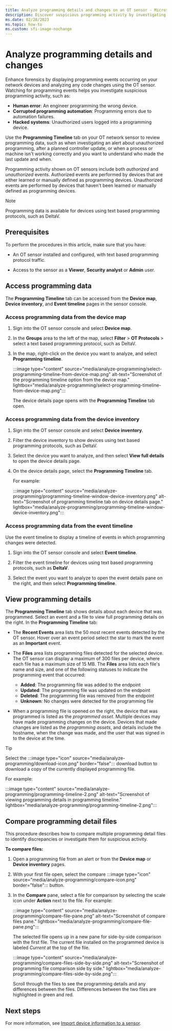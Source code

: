 ```yaml
---
title: Analyze programming details and changes on an OT sensor - Microsoft Defender for IoT
description: Discover suspicious programming activity by investigating programming events occurring on your network devices.
ms.date: 02/28/2023
ms.topic: how-to
ms.custom: sfi-image-nochange
---
```


# Analyze programming details and changes

Enhance forensics by displaying programming events occurring on your network devices and analyzing any code changes using the OT sensor. Watching for programming events helps you investigate suspicious programming activity, such as:

  - **Human error**: An engineer programming the wrong device.
  - **Corrupted programming automation**: Programming errors due to automation failures.
  - **Hacked systems**: Unauthorized users logged into a programming device.

Use the **Programming Timeline** tab on your OT network sensor to review programming data, such as when investigating an alert about unauthorized programming, after a planned controller update, or when a process or machine isn't working correctly and you want to understand who made the last update and when.

Programming activity shown on OT sensors include both *authorized* and *unauthorized* events. Authorized events are performed by devices that are either learned or manually defined as programming devices. Unauthorized events are performed by devices that haven't been learned or manually defined as programming devices.

> [!NOTE]
> Programming data is available for devices using text based programming protocols, such as DeltaV.

## Prerequisites

To perform the procedures in this article, make sure that you have:

- An OT sensor installed and configured, with text based programming protocol traffic.

- Access to the sensor as a **Viewer**, **Security analyst** or **Admin** user.

## Access programming data

The **Programming Timeline** tab can be accessed from the **Device map**, **Device inventory**, and **Event timeline** pages in the sensor console.

### Access programming data from the device map

1. Sign into the OT sensor console and select **Device map**.

1. In the **Groups** area to the left of the map, select **Filter** > **OT Protocols** > select a text based programming protocol, such as DeltaV.

1. In the map, right-click on the device you want to analyze, and select **Programming timeline**.

      :::image type="content" source="media/analyze-programming/select-programming-timeline-from-device-map.png" alt-text="Screenshot of the programming timeline option from the device map." lightbox="media/analyze-programming/select-programming-timeline-from-device-map.png":::

      The device details page opens with the **Programming Timeline** tab open.
  
### Access programming data from the device inventory

1. Sign into the OT sensor console and select **Device inventory**.

1. Filter the device inventory to show devices using text based programming protocols, such as DeltaV.

1. Select the device you want to analyze, and then select **View full details** to open the device details page.

1. On the device details page, select the **Programming Timeline** tab.

    For example: 

    :::image type="content" source="media/analyze-programming/programming-timeline-window-device-inventory.png" alt-text="Screenshot of programming timeline tab on device details page." lightbox="media/analyze-programming/programming-timeline-window-device-inventory.png":::

### Access programming data from the event timeline

Use the event timeline to display a timeline of events in which programming changes were detected.

1. Sign into the OT sensor console and select **Event timeline**.

1. Filter the event timeline for devices using text based programming protocols, such as **DeltaV**.

1. Select the event you want to analyze to open the event details pane on the right, and then select **Programming timeline**.

## View programming details

The **Programming Timeline** tab shows details about each device that was programmed. Select an event and a file to view full programming details on the right. In the **Programming Timeline** tab:

- The **Recent Events** area lists the 50 most recent events detected by the OT sensor. Hover over an event period select the star to mark the event as an **Important** event.

- The **Files** area lists programming files detected for the selected device. The OT sensor can display a maximum of 300 files per device, where each file has a maximum size of 15 MB. The **Files** area lists each file's name and size, and one of the following statuses to indicate the programming event that occurred:

  - **Added**: The programming file was added to the endpoint
  - **Updated**: The programming file was updated on the endpoint
  - **Deleted**: The programming file was removed from the endpoint
  - **Unknown**: No changes were detected for the programming file

- When a programming file is opened on the right, the device that was programmed is listed as the *programmed asset*. Multiple devices may have made programming changes on the device. Devices that made changes are listed as the *programming assets*, and details include the hostname, when the change was made, and the user that was signed in to the device at the time.

> [!TIP]
> Select the :::image type="icon" source="media/analyze-programming/download-icon.png" border="false"::: download button to download a copy of the currently displayed programming file.

For example:

:::image type="content" source="media/analyze-programming/programming-timeline-2.png" alt-text="Screenshot of viewing programming details in programming timeline." lightbox="media/analyze-programming/programming-timeline-2.png":::

## Compare programming detail files

This procedure describes how to compare multiple programming detail files to identify discrepancies or investigate them for suspicious activity.

**To compare files:**

1. Open a programming file from an alert or from the **Device map** or **Device inventory** pages.

1. With your first file open, select the compare :::image type="icon" source="media/analyze-programming/compare-icon.png" border="false"::: button.

1. In the **Compare** pane, select a file for comparison by selecting the scale icon under **Action** next to the file. For example:

    :::image type="content" source="media/analyze-programming/compare-file-pane.png" alt-text="Screenshot of compare files pane." lightbox="media/analyze-programming/compare-file-pane.png":::

    The selected file opens up in a new pane for side-by-side comparison with the first file. The current file installed on the programmed device is labeled *Current* at the top of the file.

    :::image type="content" source="media/analyze-programming/compare-files-side-by-side.png" alt-text="Screenshot of programming file comparison side by side." lightbox="media/analyze-programming/compare-files-side-by-side.png":::

    Scroll through the files to see the programming details and any differences between the files. Differences between the two files are highlighted in green and red.

## Next steps

For more information, see [Import device information to a sensor](how-to-import-device-information.md).
